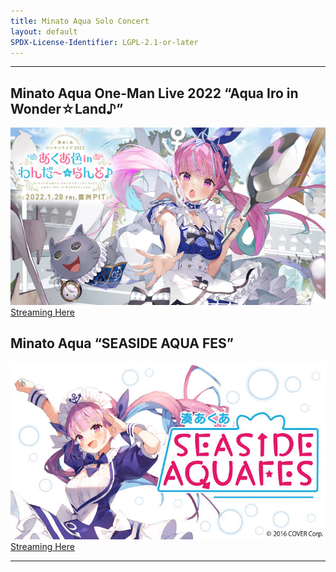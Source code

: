 ```yaml
---
title: Minato Aqua Solo Concert
layout: default
SPDX-License-Identifier: LGPL-2.1-or-later
---
```


---

## Minato Aqua One-Man Live 2022 “Aqua Iro in Wonder☆Land♪”

<div class="container">
  <img src="/assets/images/aqua1man.jpg" alt="aqua1man"/>
</div>
<a href="../aqua1man/" class="button" role="button">
  Streaming Here
</a>

## Minato Aqua “SEASIDE AQUA FES”

<div class="container">
  <img src="/assets/images/aquasea.jpg" alt="aquasea"/>
</div>
<a href="../aquasea/" class="button" role="button">
  Streaming Here
</a>

---